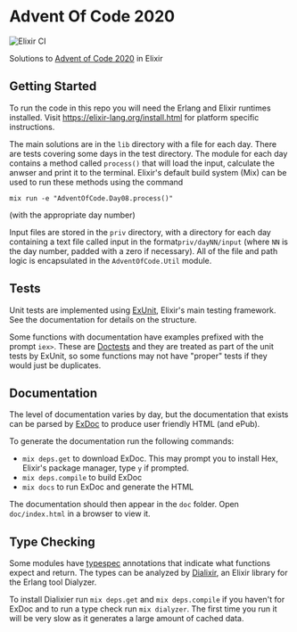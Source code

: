 Advent Of Code 2020
============

![Elixir CI](https://github.com/willpenington/advent-of-code-2020/workflows/Elixir%20CI/badge.svg?branch=main)

Solutions to [Advent of Code 2020](https://adventofcode.com/2020/) in Elixir

## Getting Started

To run the code in this repo you will need the Erlang and Elixir runtimes 
installed. Visit https://elixir-lang.org/install.html for platform specific
instructions.

The main solutions are in the `lib` directory with a file for each day. There are
tests covering some days in the test directory.  The module for each day contains 
a method called `process()` that will load the input, calculate the anwser and 
print it to the terminal. Elixir's default build system (Mix) can be used to run
these methods using the command

`mix run -e "AdventOfCode.Day08.process()"`

(with the appropriate day number)

Input files are stored in the  `priv` directory, with a directory for each day 
containing a text file called input in the format`priv/dayNN/input` (where `NN` 
is the day number, padded with a zero if necessary). All of the file and path
logic is encapsulated in the `AdventOfCode.Util` module.

## Tests
Unit tests are implemented using [ExUnit](https://hexdocs.pm/ex_unit/ExUnit.html),
Elixir's main testing framework. See the documentation for details on the 
structure.

Some functions with documentation have examples prefixed with the prompt `iex>`.
These are [Doctests](https://elixir-lang.org/getting-started/mix-otp/docs-tests-and-with.html#doctests)
and they are treated as part of the unit tests by ExUnit, so some functions may
not have "proper" tests if they would just be duplicates.

## Documentation
The level of documentation varies by day, but the documentation that exists can
be parsed by [ExDoc](https://github.com/elixir-lang/ex_doc) to produce user 
friendly HTML (and ePub). 

To generate the documentation run the following commands:
  - `mix deps.get` to download ExDoc. This may prompt you to install Hex, Elixir's package manager, type `y` if prompted.
  - `mix deps.compile` to build ExDoc
  - `mix docs` to run ExDoc and generate the HTML

The documentation should then appear in the `doc` folder. Open `doc/index.html` in
a browser to view it.

## Type Checking
Some modules have [typespec](https://hexdocs.pm/elixir/typespecs.html) annotations
that indicate what functions expect and return. The types can be analyzed by
[Dialixir](https://hexdocs.pm/dialyxir/readme.html), an Elixir library for the
Erlang tool Dialyzer.

To install Dialixier run `mix deps.get` and `mix deps.compile` if you haven't for 
ExDoc and to run a type check run `mix dialyzer`. The first time you run it will
be very slow as it generates a large amount of cached data.


